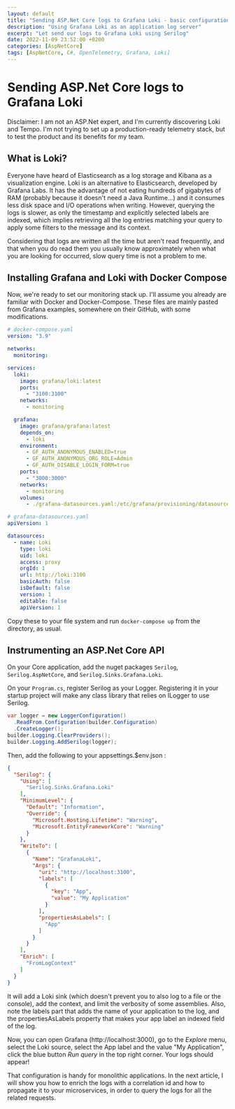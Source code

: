 ```yaml
---
layout: default
title: "Sending ASP.Net Core logs to Grafana Loki - basic configuration"
description: "Using Grafana Loki as an application log server"
excerpt: "Let send our logs to Grafana Loki using Serilog"
date: 2022-11-09 23:52:00 +0200
categories: [AspNetCore]
tags: [AspNetCore, C#, OpenTelemetry, Grafana, Loki]
---
```


# Sending ASP.Net Core logs to Grafana Loki

Disclaimer: I am not an ASP.Net expert, and I'm currently discovering Loki and Tempo. I'm not trying to set up a
production-ready telemetry stack, but to test the product and its benefits for my team. 

## What is Loki?

Everyone have heard of Elasticsearch as a log storage and Kibana as a visualization engine. Loki is an alternative to 
Elasticsearch, developed by Grafana Labs. It has the advantage of not eating hundreds of gigabytes of RAM (probably
because it doesn't need a Java Runtime...) and it consumes less disk space and I/O operations when writing. However, 
querying the logs is slower, as only the timestamp and explicitly selected labels are indexed, which implies retrieving
all the log entries matching your query to apply some filters to the message and its context. 

Considering that logs are written all the time but aren't read frequently, and that when you do read them you usually 
know approximately when what you are looking for occurred, slow query time is not a problem to me. 

## Installing Grafana and Loki with Docker Compose

Now, we're ready to set our monitoring stack up. I'll assume you already are familiar with Docker and Docker-Compose.
These files are mainly pasted from Grafana examples, somewhere on their GitHub, with some modifications. 

```yaml
# docker-compose.yaml
version: "3.9"

networks:
  monitoring:

services:
  loki:
    image: grafana/loki:latest
    ports:
      - "3100:3100"
    networks:
      - monitoring

  grafana:
    image: grafana/grafana:latest
    depends_on:
      - loki
    environment:
      - GF_AUTH_ANONYMOUS_ENABLED=true
      - GF_AUTH_ANONYMOUS_ORG_ROLE=Admin
      - GF_AUTH_DISABLE_LOGIN_FORM=true
    ports:
      - "3000:3000"
    networks:
      - monitoring
    volumes:
      - ./grafana-datasources.yaml:/etc/grafana/provisioning/datasources/datasources.yaml
```

```yaml
# grafana-datasources.yaml
apiVersion: 1

datasources:
  - name: Loki
    type: loki
    uid: loki
    access: proxy
    orgId: 1
    url: http://loki:3100
    basicAuth: false
    isDefault: false
    version: 1
    editable: false
    apiVersion: 1
```

Copy these to your file system and run `docker-compose up` from the directory, as usual.

## Instrumenting an ASP.Net Core API

On your Core application, add the nuget packages `Serilog`, `Serilog.AspNetCore`, and `Serilog.Sinks.Grafana.Loki`.

On your `Program.cs`, register Serilog as your Logger. Registering it in your startup project will make any class library
that relies on ILogger to use Serilog.

```cs
var logger = new LoggerConfiguration()
  .ReadFrom.Configuration(builder.Configuration)
  .CreateLogger();
builder.Logging.ClearProviders();
builder.Logging.AddSerilog(logger);
```

Then, add the following to your appsettings.$env.json :

```json
{
  "Serilog": {
    "Using": [
      "Serilog.Sinks.Grafana.Loki"
    ],
    "MinimumLevel": {
      "Default": "Information",
      "Override": {
        "Microsoft.Hosting.Lifetime": "Warning",
        "Microsoft.EntityFrameworkCore": "Warning"
      }
    },
    "WriteTo": [
      {
        "Name": "GrafanaLoki",
        "Args": {
          "uri": "http://localhost:3100",
          "labels": [
            {
              "key": "App",
              "value": "My Application"
            }
          ],
          "propertiesAsLabels": [
            "App"
          ]
        }
      }
    ],
    "Enrich": [
      "FromLogContext"
    ]
  }
}
```

It will add a Loki sink (which doesn't prevent you to also log to a file or the console), add the context, and limit the 
verbosity of some assemblies. Also, note the labels part that adds the name of your application to the log, and the
propertiesAsLabels property that makes your app label an indexed field of the log.

Now, you can open Grafana (http://localhost:3000), go to the *Explore* menu, select the Loki source, select the 
App label and the value "My Application", click the blue button *Run query* in the top right corner. Your logs 
should appear!

That configuration is handy for monolithic applications. In the next article, I will show you how to enrich the logs 
with a correlation id and how to propagate it to your microservices, in order to query the logs for all the related 
requests. 